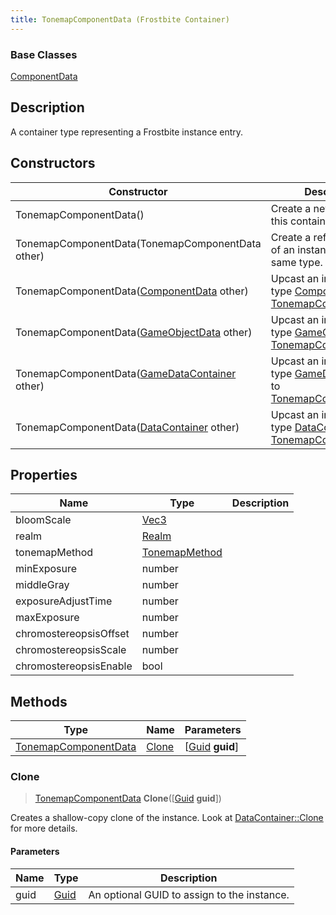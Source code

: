 ```yaml
---
title: TonemapComponentData (Frostbite Container)
---
```

### Base Classes

[ComponentData](ComponentData)

## Description

A container type representing a Frostbite instance entry.

## Constructors

| Constructor                                                                     | Description                                                                                                                     |
| ------------------------------------------------------------------------------- | ------------------------------------------------------------------------------------------------------------------------------- |
| TonemapComponentData()                                                          | Create a new instance of this container type.                                                                                   |
| TonemapComponentData(TonemapComponentData other)                                | Create a reference copy of an instance of the same type.                                                                        |
| TonemapComponentData([ComponentData](ComponentData) other)                      | Upcast an instance of type [ComponentData](ComponentData) to [TonemapComponentData](TonemapComponentData).                      |
| TonemapComponentData([GameObjectData](GameObjectData) other)                    | Upcast an instance of type [GameObjectData](GameObjectData) to [TonemapComponentData](TonemapComponentData).                    |
| TonemapComponentData([GameDataContainer](GameDataContainer) other)              | Upcast an instance of type [GameDataContainer](GameDataContainer) to [TonemapComponentData](TonemapComponentData).              |
| TonemapComponentData([DataContainer](/vext/ref/cls/shr/datacontainer) other) | Upcast an instance of type [DataContainer](/vext/ref/cls/shr/datacontainer) to [TonemapComponentData](TonemapComponentData). |

## Properties

| Name                   | Type                              | Description |
| ---------------------- | --------------------------------- | ----------- |
| bloomScale             | [Vec3](/vext/ref/cls/shr/Vec3) |             |
| realm                  | [Realm](Realm)                    |             |
| tonemapMethod          | [TonemapMethod](TonemapMethod)    |             |
| minExposure            | number                            |             |
| middleGray             | number                            |             |
| exposureAdjustTime     | number                            |             |
| maxExposure            | number                            |             |
| chromostereopsisOffset | number                            |             |
| chromostereopsisScale  | number                            |             |
| chromostereopsisEnable | bool                              |             |

## Methods

| Type                                         | Name            | Parameters                                     |
| -------------------------------------------- | --------------- | ---------------------------------------------- |
| [TonemapComponentData](TonemapComponentData) | [Clone](#clone) | \[[Guid](/vext/ref/cls/shr/guid) **guid**\] |

### Clone

> [TonemapComponentData](TonemapComponentData) **Clone**(\[[Guid](/vext/ref/cls/shr/guid) **guid**\])

Creates a shallow-copy clone of the instance. Look at [DataContainer::Clone](/vext/ref/cls/shr/datacontainer#clone) for more details.

#### Parameters

| Name | Type         | Description                                 |
| ---- | ------------ | ------------------------------------------- |
| guid | [Guid](Guid) | An optional GUID to assign to the instance. |
